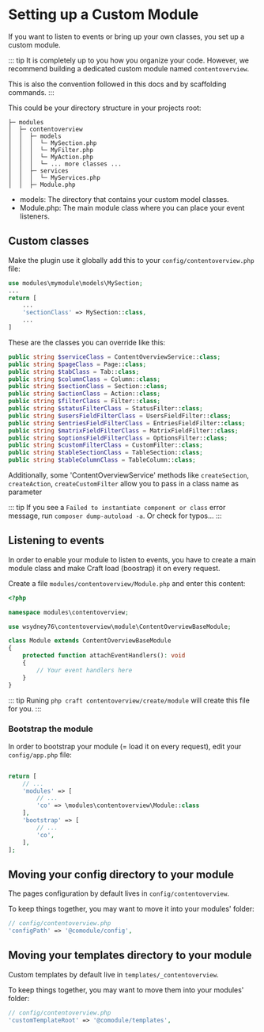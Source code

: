 # Setting up a Custom Module

If you want to listen to events or bring up your own classes, you set up a custom module.

::: tip
It is completely up to you how you organize your code. However, we recommend building a dedicated custom module named `contentoverview`.

This is also the convention followed in this docs and by scaffolding commands.
:::

This could be your directory structure in your projects root:

```
├─ modules
│  ├─ contentoverview
│  │  ├─ models
│  │  │  └─ MySection.php
│  │  │  └─ MyFilter.php
│  │  │  └─ MyAction.php
│  │  │  └─ ... more classes ...
│  │  ├─ services
│  │  │  └─ MyServices.php
│  │  ├─ Module.php
```

* models: The directory that contains your custom model classes.
* Module.php: The main module class where you can place your event listeners.

## Custom classes

Make the plugin use it globally add this to your `config/contentoverview.php` file:

```php
use modules\mymodule\models\MySection;
...
return [
    ...
    'sectionClass' => MySection::class,
    ...
]
```

These are the classes you can override like this:

```php
public string $serviceClass = ContentOverviewService::class;
public string $pageClass = Page::class;
public string $tabClass = Tab::class;
public string $columnClass = Column::class;
public string $sectionClass = Section::class;
public string $actionClass = Action::class;
public string $filterClass = Filter::class;
public string $statusFilterClass = StatusFilter::class;
public string $usersFieldFilterClass = UsersFieldFilter::class;
public string $entriesFieldFilterClass = EntriesFieldFilter::class;
public string $matrixFieldFilterClass = MatrixFieldFilter::class;
public string $optionsFieldFilterClass = OptionsFilter::class;
public string $customFilterClass = CustomFilter::class;
public string $tableSectionClass = TableSection::class;
public string $tableColumnClass = TableColumn::class;
```

Additionally, some 'ContentOverviewService' methods like `createSection`, `createAction`, `createCustomFilter` allow you to pass in a class name as parameter

::: tip
If you see a `Failed to instantiate component or class` error message, run `composer dump-autoload -a`. Or check for typos...
:::

## Listening to events

In order to enable your module to listen to events, you have to create a main module class and make Craft load (boostrap) it on every request.

Create a file  `modules/contentoverview/Module.php` and enter this content:

```php
<?php

namespace modules\contentoverview;

use wsydney76\contentoverview\module\ContentOverviewBaseModule;

class Module extends ContentOverviewBaseModule
{
    protected function attachEventHandlers(): void
    {
        // Your event handlers here
    }
}
```

::: tip
Runing `php craft contentoverview/create/module` will create this file for you.
:::

### Bootstrap the module

In order to bootstrap your module (= load it on every request), edit your `config/app.php` file:

```php

return [
    // ...
    'modules' => [
        // ...
        'co' => \modules\contentoverview\Module::class
    ],
    'bootstrap' => [
        // ...
        'co',
    ],
];
```

## Moving your config directory to your module

The pages configuration by default lives in `config/contentoverview`.

To keep things together, you may want to move it into your modules' folder:

```php
// config/contentoverview.php
'configPath' => '@comodule/config',
```

## Moving your templates directory to your module

Custom templates by default live in `templates/_contentoverview`.

To keep things together, you may want to move them into your modules' folder:

```php
// config/contentoverview.php
'customTemplateRoot' => '@comodule/templates',
```

